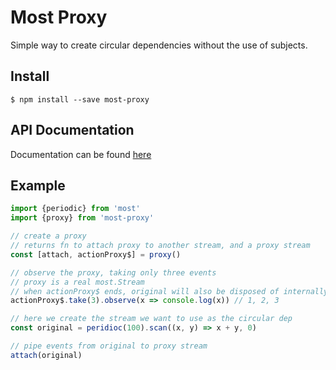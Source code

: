 # Most Proxy

Simple way to create circular dependencies without the use of subjects.

## Install
```shell
$ npm install --save most-proxy
```

## API Documentation

Documentation can be found [here](https://tylors.github.io/most-proxy/docs)

## Example

```js
import {periodic} from 'most'
import {proxy} from 'most-proxy'

// create a proxy
// returns fn to attach proxy to another stream, and a proxy stream
const [attach, actionProxy$] = proxy()

// observe the proxy, taking only three events
// proxy is a real most.Stream
// when actionProxy$ ends, original will also be disposed of internally
actionProxy$.take(3).observe(x => console.log(x)) // 1, 2, 3

// here we create the stream we want to use as the circular dep
const original = peridioc(100).scan((x, y) => x + y, 0)

// pipe events from original to proxy stream
attach(original)
```
